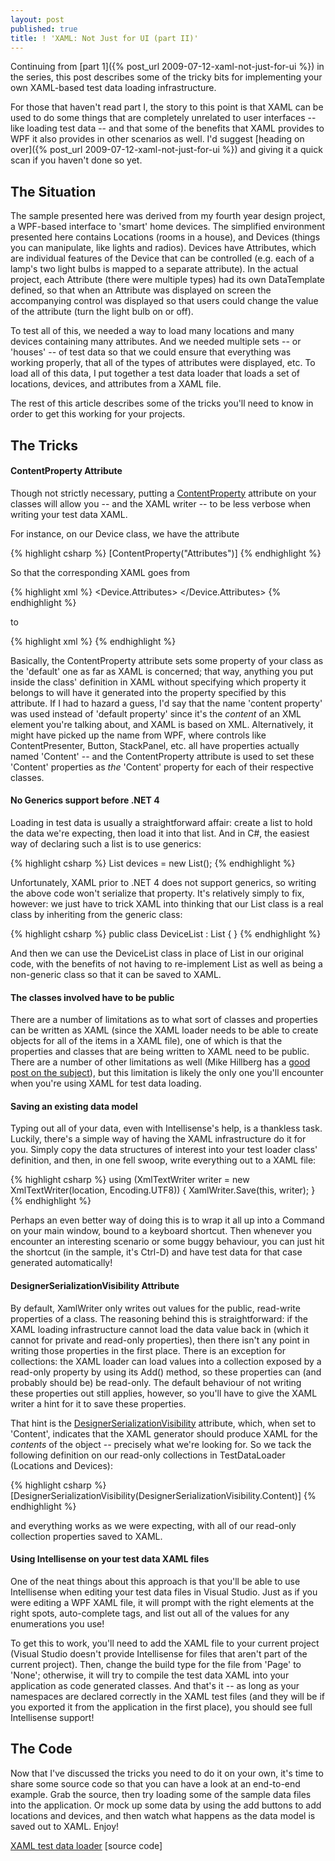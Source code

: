 ```yaml
---
layout: post
published: true
title: ! 'XAML: Not Just for UI (part II)'
---
```


Continuing from [part 1]({% post_url 2009-07-12-xaml-not-just-for-ui %}) in the series, this post describes some of the
tricky bits for implementing your own XAML-based test data loading infrastructure.

For those that haven't read part I, the story to this point is that XAML can be used to do some things that are
completely unrelated to user interfaces -- like loading test data -- and that some of the benefits that XAML provides to
WPF it also provides in other scenarios as well. I'd suggest
[heading on over]({% post_url 2009-07-12-xaml-not-just-for-ui %}) and giving it a quick scan if you haven't done so yet.

## The Situation

The sample presented here was derived from my fourth year design project, a WPF-based interface to 'smart' home devices.
The simplified environment presented here contains Locations (rooms in a house), and Devices (things you can manipulate,
like lights and radios). Devices have Attributes, which are individual features of the Device that can be controlled
(e.g. each of a lamp's two light bulbs is mapped to a separate attribute). In the actual project, each Attribute (there
were multiple types) had its own DataTemplate defined, so that when an Attribute was displayed on screen the
accompanying control was displayed so that users could change the value of the attribute (turn the light bulb on or
off).

To test all of this, we needed a way to load many locations and many devices containing many attributes. And we needed
multiple sets -- or 'houses' -- of test data so that we could ensure that everything was working properly, that all of the
types of attributes were displayed, etc. To load all of this data, I put together a test data loader that loads a set of
locations, devices, and attributes from a XAML file.

The rest of this article describes some of the tricks you'll need to know in order to get this working for your
projects.

## The Tricks

#### ContentProperty Attribute

Though not strictly necessary, putting a <a title="ContentPropertyAttribute Class (System.Windows.Markup)"
href="http://msdn.microsoft.com/en-us/library/system.windows.markup.contentpropertyattribute.aspx">ContentProperty</a>
attribute on your classes will allow you -- and the XAML writer -- to be less verbose when writing your test data XAML.

For instance, on our Device class, we have the attribute

{% highlight csharp %}
[ContentProperty("Attributes")]
{% endhighlight %}

So that the corresponding XAML goes from

{% highlight xml %}
<Device Name="Lamp" LocationId="4">
    <Device.Attributes>
        <Attribute Name="Bulb" Power="150W"/>
        <Attribute Name="Bulb" Power="60W" Position="2"/>
    </Device.Attributes>
</Device>
{% endhighlight %}

to

{% highlight xml %}
<Device Name="Lamp" LocationId="4">
    <Attribute Name="Bulb" Power="150W"/>
    <Attribute Name="Bulb" Power="60W" Position="2"/>
</Device>
{% endhighlight %}

Basically, the ContentProperty attribute sets some property of your class as the 'default' one as far as XAML is
concerned; that way, anything you put inside the class' definition in XAML without specifying which property it belongs
to will have it generated into the property specified by this attribute. If I had to hazard a guess, I'd say that the
name 'content property' was used instead of 'default property' since it's the *content* of an XML element you're talking
about, and XAML is based on XML. Alternatively, it might have picked up the name from WPF, where controls like
ContentPresenter, Button, StackPanel, etc. all have properties actually named 'Content' -- and the ContentProperty
attribute is used to set these 'Content' properties as *the* 'Content' property for each of their respective classes.

#### No Generics support before .NET 4

Loading in test data is usually a straightforward affair: create a list to hold the data we're expecting, then load it
into that list. And in C#, the easiest way of declaring such a list is to use generics:

{% highlight csharp %}
List<Device> devices = new List<Device>();
{% endhighlight %}

Unfortunately, XAML prior to .NET 4 does not support generics, so writing the above code won't serialize that property.
It's relatively simply to fix, however: we just have to trick XAML into thinking that our List<Device> class is a real
class by inheriting from the generic class:

{% highlight csharp %}
public class DeviceList : List <Device> { }
{% endhighlight %}

And then we can use the DeviceList class in place of List<Device> in our original code, with the benefits of not having
to re-implement List as well as being a non-generic class so that it can be saved to XAML.

#### The classes involved have to be public

There are a number of limitations as to what sort of classes and properties can be written as XAML (since the XAML
loader needs to be able to create objects for all of the items in a XAML file), one of which is that the properties and
classes that are being written to XAML need to be public. There are a number of other limitations as well (Mike Hillberg
has a <a title="Data See, Data Do: Being written by XamlWriter"
href="http://blogs.msdn.com/mikehillberg/archive/2006/09/16/XamlWriter.aspx">good post on the subject</a>), but this
limitation is likely the only one you'll encounter when you're using XAML for test data loading.

#### Saving an existing data model

Typing out all of your data, even with Intellisense's help, is a thankless task. Luckily, there's a simple way of having
the XAML infrastructure do it for you. Simply copy the data structures of interest into your test loader class'
definition, and then, in one fell swoop, write everything out to a XAML file:

{% highlight csharp %}
using (XmlTextWriter writer = new XmlTextWriter(location, Encoding.UTF8))
{
    XamlWriter.Save(this, writer);
}
{% endhighlight %}

Perhaps an even better way of doing this is to wrap it all up into a Command on your main window, bound to a keyboard
shortcut. Then whenever you encounter an interesting scenario or some buggy behaviour, you can just hit the shortcut (in
the sample, it's Ctrl-D) and have test data for that case generated automatically!

#### DesignerSerializationVisibility Attribute

By default, XamlWriter only writes out values for the public, read-write properties of a class. The reasoning behind
this is straightforward: if the XAML loading infrastructure cannot load the data value back in (which it cannot for
private and read-only properties), then there isn't any point in writing those properties in the first place. There is
an exception for collections: the XAML loader can load values into a collection exposed by a read-only property by using
its Add() method, so these properties can (and probably should be) be read-only. The default behaviour of not writing
these properties out still applies, however, so you'll have to give the XAML writer a hint for it to save these
properties.

That hint is the <a title="DesignerSerializationVisibilityAttribute Class (System.ComponentModel)"
href="http://msdn.microsoft.com/en-us/library/system.componentmodel.designerserializationvisibilityattribute%28VS.80%29.aspx">DesignerSerializationVisibility</a>
attribute, which, when set to 'Content', indicates that the XAML generator should produce XAML for the *contents* of the
object -- precisely what we're looking for. So we tack the following definition on our read-only collections in
TestDataLoader (Locations and Devices):

{% highlight csharp %}
[DesignerSerializationVisibility(DesignerSerializationVisibility.Content)]
{% endhighlight %}

and everything works as we were expecting, with all of our read-only collection properties saved to XAML.

#### Using Intellisense on your test data XAML files

One of the neat things about this approach is that you'll be able to use Intellisense when editing your test data files
in Visual Studio. Just as if you were editing a WPF XAML file, it will prompt with the right elements at the right
spots, auto-complete tags, and list out all of the values for any enumerations you use!

To get this to work, you'll need to add the XAML file to your current project (Visual Studio doesn't provide
Intellisense for files that aren't part of the current project). Then, change the build type for the file from 'Page' to
'None'; otherwise, it will try to compile the test data XAML into your application as code generated classes. And that's
it -- as long as your namespaces are declared correctly in the XAML test files (and they will be if you exported it from
the application in the first place), you should see full Intellisense support!

## The Code

Now that I've discussed the tricks you need to do it on your own, it's time to share some source code so that you can
have a look at an end-to-end example. Grab the source, then try loading some of the
sample data files into the application. Or mock up some data by using the add buttons to add locations and devices, and
then watch what happens as the data model is saved out to XAML. Enjoy!

[XAML test data loader](https://github.com/ndrarmstrong/blog/tree/master/TestDataLoader) [source code]
